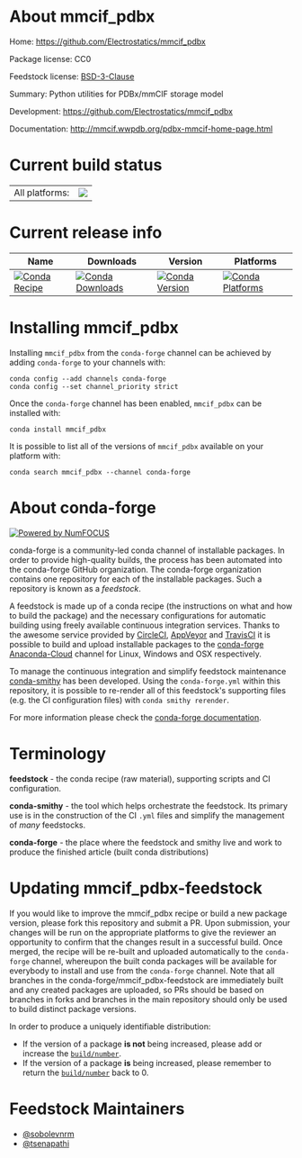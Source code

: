 About mmcif_pdbx
================

Home: https://github.com/Electrostatics/mmcif_pdbx

Package license: CC0

Feedstock license: [BSD-3-Clause](https://github.com/conda-forge/mmcif_pdbx-feedstock/blob/master/LICENSE.txt)

Summary: Python utilities for PDBx/mmCIF storage model

Development: https://github.com/Electrostatics/mmcif_pdbx

Documentation: http://mmcif.wwpdb.org/pdbx-mmcif-home-page.html

Current build status
====================


<table><tr><td>All platforms:</td>
    <td>
      <a href="https://dev.azure.com/conda-forge/feedstock-builds/_build/latest?definitionId=10247&branchName=master">
        <img src="https://dev.azure.com/conda-forge/feedstock-builds/_apis/build/status/mmcif_pdbx-feedstock?branchName=master">
      </a>
    </td>
  </tr>
</table>

Current release info
====================

| Name | Downloads | Version | Platforms |
| --- | --- | --- | --- |
| [![Conda Recipe](https://img.shields.io/badge/recipe-mmcif_pdbx-green.svg)](https://anaconda.org/conda-forge/mmcif_pdbx) | [![Conda Downloads](https://img.shields.io/conda/dn/conda-forge/mmcif_pdbx.svg)](https://anaconda.org/conda-forge/mmcif_pdbx) | [![Conda Version](https://img.shields.io/conda/vn/conda-forge/mmcif_pdbx.svg)](https://anaconda.org/conda-forge/mmcif_pdbx) | [![Conda Platforms](https://img.shields.io/conda/pn/conda-forge/mmcif_pdbx.svg)](https://anaconda.org/conda-forge/mmcif_pdbx) |

Installing mmcif_pdbx
=====================

Installing `mmcif_pdbx` from the `conda-forge` channel can be achieved by adding `conda-forge` to your channels with:

```
conda config --add channels conda-forge
conda config --set channel_priority strict
```

Once the `conda-forge` channel has been enabled, `mmcif_pdbx` can be installed with:

```
conda install mmcif_pdbx
```

It is possible to list all of the versions of `mmcif_pdbx` available on your platform with:

```
conda search mmcif_pdbx --channel conda-forge
```


About conda-forge
=================

[![Powered by NumFOCUS](https://img.shields.io/badge/powered%20by-NumFOCUS-orange.svg?style=flat&colorA=E1523D&colorB=007D8A)](http://numfocus.org)

conda-forge is a community-led conda channel of installable packages.
In order to provide high-quality builds, the process has been automated into the
conda-forge GitHub organization. The conda-forge organization contains one repository
for each of the installable packages. Such a repository is known as a *feedstock*.

A feedstock is made up of a conda recipe (the instructions on what and how to build
the package) and the necessary configurations for automatic building using freely
available continuous integration services. Thanks to the awesome service provided by
[CircleCI](https://circleci.com/), [AppVeyor](https://www.appveyor.com/)
and [TravisCI](https://travis-ci.com/) it is possible to build and upload installable
packages to the [conda-forge](https://anaconda.org/conda-forge)
[Anaconda-Cloud](https://anaconda.org/) channel for Linux, Windows and OSX respectively.

To manage the continuous integration and simplify feedstock maintenance
[conda-smithy](https://github.com/conda-forge/conda-smithy) has been developed.
Using the ``conda-forge.yml`` within this repository, it is possible to re-render all of
this feedstock's supporting files (e.g. the CI configuration files) with ``conda smithy rerender``.

For more information please check the [conda-forge documentation](https://conda-forge.org/docs/).

Terminology
===========

**feedstock** - the conda recipe (raw material), supporting scripts and CI configuration.

**conda-smithy** - the tool which helps orchestrate the feedstock.
                   Its primary use is in the construction of the CI ``.yml`` files
                   and simplify the management of *many* feedstocks.

**conda-forge** - the place where the feedstock and smithy live and work to
                  produce the finished article (built conda distributions)


Updating mmcif_pdbx-feedstock
=============================

If you would like to improve the mmcif_pdbx recipe or build a new
package version, please fork this repository and submit a PR. Upon submission,
your changes will be run on the appropriate platforms to give the reviewer an
opportunity to confirm that the changes result in a successful build. Once
merged, the recipe will be re-built and uploaded automatically to the
`conda-forge` channel, whereupon the built conda packages will be available for
everybody to install and use from the `conda-forge` channel.
Note that all branches in the conda-forge/mmcif_pdbx-feedstock are
immediately built and any created packages are uploaded, so PRs should be based
on branches in forks and branches in the main repository should only be used to
build distinct package versions.

In order to produce a uniquely identifiable distribution:
 * If the version of a package **is not** being increased, please add or increase
   the [``build/number``](https://docs.conda.io/projects/conda-build/en/latest/resources/define-metadata.html#build-number-and-string).
 * If the version of a package **is** being increased, please remember to return
   the [``build/number``](https://docs.conda.io/projects/conda-build/en/latest/resources/define-metadata.html#build-number-and-string)
   back to 0.

Feedstock Maintainers
=====================

* [@sobolevnrm](https://github.com/sobolevnrm/)
* [@tsenapathi](https://github.com/tsenapathi/)

